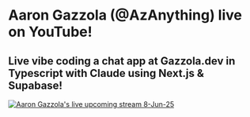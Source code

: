 # Aaron Gazzola (@AzAnything) live on YouTube! 
## Live vibe coding a chat app at Gazzola.dev in Typescript with Claude using Next.js & Supabase!
[![Aaron Gazzola's live upcoming stream 8-Jun-25](https://github.com/user-attachments/assets/dc23efc9-2638-4535-8aed-991d8d1fd5b5)](https://youtube.com/live/rdDb2krSTjs?feature=share)
